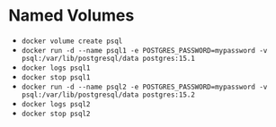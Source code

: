# Named Volumes

- ```docker volume create psql```
- ```docker run -d --name psql1 -e POSTGRES_PASSWORD=mypassword -v psql:/var/lib/postgresql/data postgres:15.1```
- ```docker logs psql1```
- ```docker stop psql1```
- ```docker run -d --name psql2 -e POSTGRES_PASSWORD=mypassword -v psql:/var/lib/postgresql/data postgres:15.2```
- ```docker logs psql2```
- ```docker stop psql2```
